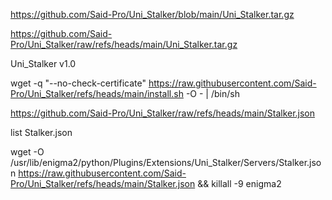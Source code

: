 https://github.com/Said-Pro/Uni_Stalker/blob/main/Uni_Stalker.tar.gz

https://github.com/Said-Pro/Uni_Stalker/raw/refs/heads/main/Uni_Stalker.tar.gz

Uni_Stalker v1.0

wget -q "--no-check-certificate" https://raw.githubusercontent.com/Said-Pro/Uni_Stalker/refs/heads/main/install.sh -O - | /bin/sh


https://github.com/Said-Pro/Uni_Stalker/raw/refs/heads/main/Stalker.json

list Stalker.json

wget -O /usr/lib/enigma2/python/Plugins/Extensions/Uni_Stalker/Servers/Stalker.json https://raw.githubusercontent.com/Said-Pro/Uni_Stalker/refs/heads/main/Stalker.json && killall -9 enigma2
